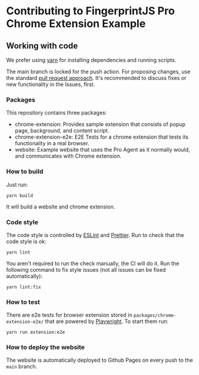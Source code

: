 # Contributing to FingerprintJS Pro Chrome Extension Example

## Working with code

We prefer using [yarn](https://yarnpkg.com/) for installing dependencies and running scripts.

The main branch is locked for the push action. For proposing changes, use the standard [pull request approach](https://docs.github.com/en/pull-requests/collaborating-with-pull-requests/proposing-changes-to-your-work-with-pull-requests/creating-a-pull-request). It's recommended to discuss fixes or new functionality in the Issues, first.

### Packages

This repository contains three packages:

* chrome-extension: Provides sample extension that consists of popup page, background, and content script.
* chrome-extension-e2e: E2E Tests for a chrome extension that tests its functionality in a real browser.
* website: Example website that uses the Pro Agent as it normally would, and communicates with Chrome extension.

### How to build
Just run:
```shell
yarn build
```
It will build a website and chrome extension.

### Code style

The code style is controlled by [ESLint](https://eslint.org/) and [Prettier](https://prettier.io/). Run to check that the code style is ok:
```shell
yarn lint
```

You aren't required to run the check manually, the CI will do it. Run the following command to fix style issues (not all issues can be fixed automatically):
```shell
yarn lint:fix
```

### How to test
There are e2e tests for browser extension stored in `packages/chrome-extension-e2e/` that are powered by [Playwright](https://playwright.dev/).
To start them run:
```shell
yarn run extension:e2e
```

### How to deploy the website
The website is automatically deployed to Github Pages on every push to the `main` branch.
